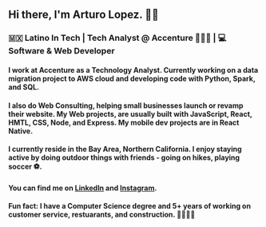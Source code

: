 ## Hi there, I'm Arturo Lopez. 👋🏾
### 🇲🇽 Latino In Tech | Tech Analyst @ Accenture 👨🏾‍💻 | 💻 Software & Web Developer

#### I work at Accenture as a Technology Analyst. Currently working on a data migration project to AWS cloud and developing code with Python, Spark, and SQL.

#### I also do Web Consulting, helping small businesses launch or revamp their website. My Web projects, are usually built with JavaScript, React, HMTL, CSS, Node, and Express. My mobile dev projects are in React Native.

#### I currently reside in the Bay Area, Northern California. I enjoy staying active by doing outdoor things with friends - going on hikes, playing soccer ⚽.

#### You can find me on [LinkedIn](https://www.linkedin.com/in/rturolopez/) and [Instagram](https://www.instagram.com/arturo.creates/).

#### Fun fact: I have a Computer Science degree and 5+ years of working on customer service, restuarants, and construction. 🍔👷🏽‍♂️

<!--
**alopez96/alopez96** is a ✨ _special_ ✨ repository because its `README.md` (this file) appears on your GitHub profile.

Here are some ideas to get you started:

- 🔭 I’m currently working on ...
- 🌱 I’m currently learning ...
- 👯 I’m looking to collaborate on ...
- 🤔 I’m looking for help with ...
- 💬 Ask me about ...
- 📫 How to reach me: ...
- 😄 Pronouns: ...
- ⚡ Fun fact: ...
-->